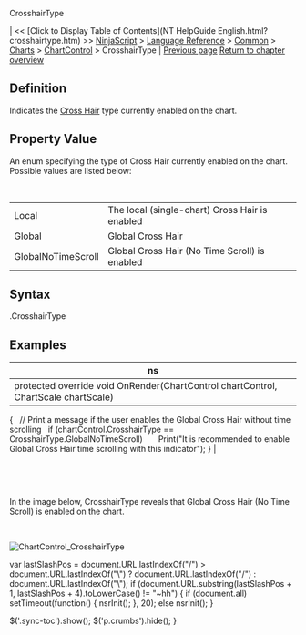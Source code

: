 ﻿










 


CrosshairType







| &lt;&lt; [Click to Display Table of Contents](NT HelpGuide English.html?crosshairtype.htm) &gt;&gt;
 [NinjaScript](ninjascript.htm) &gt; [Language Reference](language_reference_wip.htm) &gt; [Common](common.htm) &gt; [Charts](chart.htm) &gt; [ChartControl](chartcontrol.htm) &gt;
CrosshairType | [Previous page](chartpanels.htm)
[Return to chapter overview](chartcontrol.htm)










Definition
----------


Indicates the [Cross Hair](cross_hair.htm) type currently enabled on the chart.



Property Value
--------------


An enum specifying the type of Cross Hair currently enabled on the chart. Possible values are listed below:


 




|  |  |
| --- | --- |
| Local | The local (single-chart) Cross Hair is enabled |
| Global | Global Cross Hair |
| GlobalNoTimeScroll | Global Cross Hair (No Time Scroll) is enabled |




Syntax
------


<chartcontrol>.CrosshairType



Examples
--------




| ns |
| --- |
| protected override void OnRender(ChartControl chartControl, ChartScale chartScale)
{
   // Print a message if the user enables the Global Cross Hair without time scrolling
   if (chartControl.CrosshairType == CrosshairType.GlobalNoTimeScroll)
       Print("It is recommended to enable Global Cross Hair time scrolling with this indicator");
} |



 


 


In the image below, CrosshairType reveals that Global Cross Hair (No Time Scroll) is enabled on the chart.


 


![ChartControl_CrosshairType](chartcontrol_crosshairtype.png)





 
 var lastSlashPos = document.URL.lastIndexOf("/") &gt; document.URL.lastIndexOf("\\") ? document.URL.lastIndexOf("/") : document.URL.lastIndexOf("\\");
 if (document.URL.substring(lastSlashPos + 1, lastSlashPos + 4).toLowerCase() != "~hh") {
 if (document.all) setTimeout(function() {
 nsrInit();
 }, 20);
 else nsrInit();
 }
 
 
 $('.sync-toc').show();
 $('p.crumbs').hide();
 }
 
 
 



</chartcontrol>
